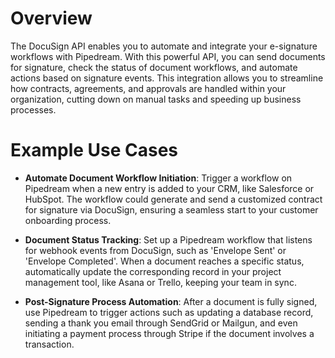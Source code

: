 # Overview

The DocuSign API enables you to automate and integrate your e-signature workflows with Pipedream. With this powerful API, you can send documents for signature, check the status of document workflows, and automate actions based on signature events. This integration allows you to streamline how contracts, agreements, and approvals are handled within your organization, cutting down on manual tasks and speeding up business processes.

# Example Use Cases

- **Automate Document Workflow Initiation**: Trigger a workflow on Pipedream when a new entry is added to your CRM, like Salesforce or HubSpot. The workflow could generate and send a customized contract for signature via DocuSign, ensuring a seamless start to your customer onboarding process.

- **Document Status Tracking**: Set up a Pipedream workflow that listens for webhook events from DocuSign, such as 'Envelope Sent' or 'Envelope Completed'. When a document reaches a specific status, automatically update the corresponding record in your project management tool, like Asana or Trello, keeping your team in sync.

- **Post-Signature Process Automation**: After a document is fully signed, use Pipedream to trigger actions such as updating a database record, sending a thank you email through SendGrid or Mailgun, and even initiating a payment process through Stripe if the document involves a transaction.
